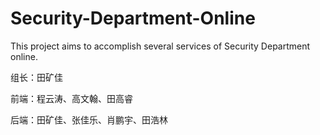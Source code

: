 # Security-Department-Online

This project aims to accomplish several services of Security Department online.

组长：田矿佳


前端：程云涛、高文翰、田高睿


后端：田矿佳、张佳乐、肖鹏宇、田浩林
